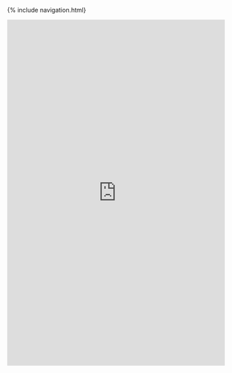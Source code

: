 {% include navigation.html}
<iframe frameborder="0" width="100%" height="800px" src="https://replit.com/@AlexDo8/pagespython?lite=true#main.py">
